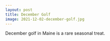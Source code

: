 ```yaml
---
layout: post
title: December Golf
image: 2021-12-02-december-golf.jpg
---
```


December golf in Maine is a rare seasonal treat.
